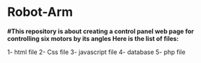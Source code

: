 # Robot-Arm

**#This repository is about creating a control panel web page for controlling six motors by its angles 
Here is the list of files:**

1- html file 
2- Css file
3- javascript file
4- database
5- php file  
